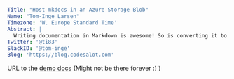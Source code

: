 ```yaml

Title: "Host mkdocs in an Azure Storage Blob"
Name: "Tom-Inge Larsen"
Timezone: 'W. Europe Standard Time'
Abstract: |
  Writing documentation in Markdown is awesome! So is converting it to html with mkdocs and publishing it using an Azure Storage Blob!
Twitter: '@ti83'
SlackID: '@tom-inge'
Blog: 'https://blog.codesalot.com'

```

URL to the [demo docs](https://psphdemo.z16.web.core.windows.net) (Might not be there forever :) )
